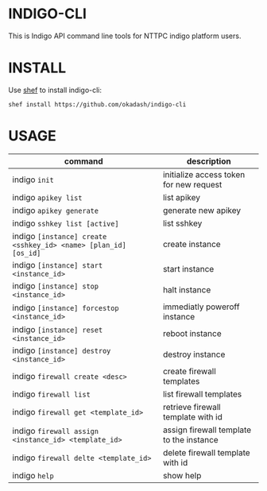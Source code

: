 # INDIGO-CLI

This is Indigo API command line tools for NTTPC indigo platform users.

# INSTALL

Use [shef](https://github.com/okadash/shef) to install indigo-cli:

``` 
shef install https://github.com/okadash/indigo-cli
```


# USAGE

| command | description |
| --- | --- |
|indigo `init` | initialize access token for new request |
|indigo `apikey list` | list apikey |
|indigo `apikey generate` | generate new apikey |
|indigo `sshkey list [active]` | list sshkey |
|indigo `[instance] create <sshkey_id> <name> [plan_id] [os_id]` | create instance |
|indigo `[instance] start <instance_id>` | start instance |
|indigo `[instance] stop <instance_id>` | halt instance |
|indigo `[instance] forcestop <instance_id>` | immediatly poweroff instance |
|indigo `[instance] reset <instance_id>` | reboot instance |
|indigo `[instance] destroy <instance_id>` | destroy instance |
|indigo `firewall create <desc>` | create firewall templates |
|indigo `firewall list` | list firewall templates |
|indigo `firewall get <template_id>` | retrieve firewall template with id |
|indigo `firewall assign <instance_id> <template_id>` | assign firewall template to the instance |
|indigo `firewall delte <template_id>` | delete firewall template with id |
|indigo `help` | show help

